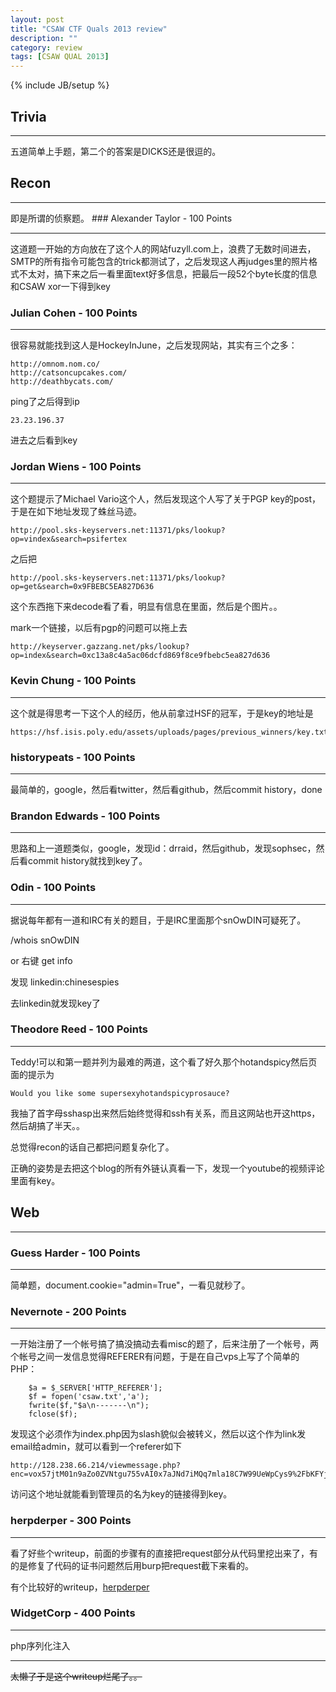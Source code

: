 ```yaml
---
layout: post
title: "CSAW CTF Quals 2013 review"
description: ""
category: review
tags: [CSAW QUAL 2013]
---
```

{% include JB/setup %}

## Trivia
<hr>
五道简单上手题，第二个的答案是DICKS还是很逗的。

## Recon
<hr>
即是所谓的侦察题。
### Alexander Taylor - 100 Points
<hr>
这道题一开始的方向放在了这个人的网站fuzyll.com上，浪费了无数时间进去，SMTP的所有指令可能包含的trick都测试了，之后发现这人再judges里的照片格式不太对，搞下来之后一看里面text好多信息，把最后一段52个byte长度的信息和CSAW xor一下得到key

### Julian Cohen - 100 Points
<hr>
很容易就能找到这人是HockeyInJune，之后发现网站，其实有三个之多：

```
http://omnom.nom.co/
http://catsoncupcakes.com/
http://deathbycats.com/
```
ping了之后得到ip

```
23.23.196.37
```
进去之后看到key

### Jordan Wiens - 100 Points
<hr>
这个题提示了Michael Vario这个人，然后发现这个人写了关于PGP key的post，于是在如下地址发现了蛛丝马迹。

```
http://pool.sks-keyservers.net:11371/pks/lookup?op=vindex&search=psifertex
```
之后把

```
http://pool.sks-keyservers.net:11371/pks/lookup?op=get&search=0x9FBEBC5EA827D636
```
这个东西拖下来decode看了看，明显有信息在里面，然后是个图片。。

mark一个链接，以后有pgp的问题可以拖上去

```
http://keyserver.gazzang.net/pks/lookup?op=index&search=0xc13a8c4a5ac06dcfd869f8ce9fbebc5ea827d636
```

### Kevin Chung - 100 Points
<hr>
这个就是得思考一下这个人的经历，他从前拿过HSF的冠军，于是key的地址是

```
https://hsf.isis.poly.edu/assets/uploads/pages/previous_winners/key.txt
```

### historypeats - 100 Points
<hr>
最简单的，google，然后看twitter，然后看github，然后commit history，done

### Brandon Edwards - 100 Points
<hr>
思路和上一道题类似，google，发现id：drraid，然后github，发现sophsec，然后看commit history就找到key了。

### Odin - 100 Points
<hr>
据说每年都有一道和IRC有关的题目，于是IRC里面那个snOwDIN可疑死了。

/whois snOwDIN


or 右键 get info

发现 linkedin:chinesespies

去linkedin就发现key了

### Theodore Reed - 100 Points
<hr>
Teddy!可以和第一题并列为最难的两道，这个看了好久那个hotandspicy然后页面的提示为

```
Would you like some supersexyhotandspicyprosauce?
```
我抽了首字母sshasp出来然后始终觉得和ssh有关系，而且这网站也开这https，然后胡搞了半天。。

总觉得recon的话自己都把问题复杂化了。

正确的姿势是去把这个blog的所有外链认真看一下，发现一个youtube的视频评论里面有key。


## Web
<hr>

### Guess Harder - 100 Points
<hr>
简单题，document.cookie="admin=True"，一看见就秒了。

### Nevernote - 200 Points
<hr>
一开始注册了一个帐号搞了搞没搞动去看misc的题了，后来注册了一个帐号，两个帐号之间一发信息觉得REFERER有问题，于是在自己vps上写了个简单的PHP：

```
	$a = $_SERVER['HTTP_REFERER'];
	$f = fopen('csaw.txt','a');
	fwrite($f,"$a\n-------\n");
	fclose($f);
```
发现这个必须作为index.php因为slash貌似会被转义，然后以这个作为link发email给admin，就可以看到一个referer如下

```
http://128.238.66.214/viewmessage.php?enc=vox57jtM01n9aZo0ZVNtgu755vAI0x7aJNd7iMQq7mla18C7W99UeWpCys9%2FbKFYjVkl9QwrmcHRob3RQFRyxuRAXoDDAeARE5KAp6mweoEHs90JiRpd7gbGz4fhIg2iN6TzaNNaJE4fqhgB240KfQBBT%2B3x%2FL%2BWvzMpatWbJZs%3D
```
访问这个地址就能看到管理员的名为key的链接得到key。

### herpderper - 300 Points
<hr>
看了好些个writeup，前面的步骤有的直接把request部分从代码里挖出来了，有的是修复了代码的证书问题然后用burp把request截下来看的。

有个比较好的writeup，[herpderper](http://nopsrus.blogspot.sg/2013/09/csaw-ctf-2013-web-herpderper-300-points.html)

### WidgetCorp - 400 Points
<hr>
php序列化注入

<hr>
<del>太懒了于是这个writeup烂尾了。。</del>



